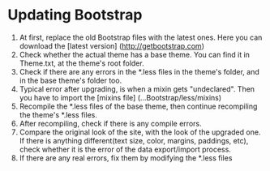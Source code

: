 ﻿# Updating Bootstrap

1. At first, replace the old Bootstrap files with the latest ones. Here you can download the [latest version] (http://getbootstrap.com)
2. Check whether the actual theme has a base theme. You can find it in Theme.txt, at the theme's root folder.
3. Check if there are any errors in the *.less files in the theme's folder, and in the base theme's folder too.
4. Typical error after upgrading, is when a mixin gets "undeclared". Then you have to import the [mixins file] (...Bootstrap/less/mixins)
5. Recompile the *.less files of the base theme, then continue recompiling the theme's *.less files.
6. After recompiling, check if there is any compile errors.
7. Compare the original look of the site, with the look of the upgraded one. If there is anything different(text size, color, margins, paddings, etc), check whether it is the error of the data export/import process.
8. If there are any real errors, fix them by modifying the *.less files